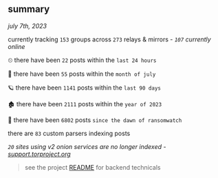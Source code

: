 
## summary
_july 7th, 2023_

currently tracking `153` groups across `273` relays & mirrors - _`107` currently online_

⏲ there have been `22` posts within the `last 24 hours`

🦈 there have been `55` posts within the `month of july`

🪐 there have been `1141` posts within the `last 90 days`

🏚 there have been `2111` posts within the `year of 2023`

🦕 there have been `6802` posts `since the dawn of ransomwatch`

there are `83` custom parsers indexing posts

_`20` sites using v2 onion services are no longer indexed - [support.torproject.org](https://support.torproject.org/onionservices/v2-deprecation/)_

> see the project [README](https://github.com/joshhighet/ransomwatch#ransomwatch--) for backend technicals
